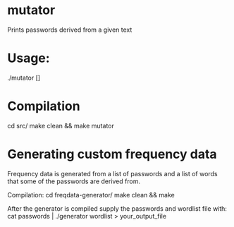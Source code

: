 # mutator
Prints passwords derived from a given text

# Usage:
./mutator <seed text> [<optional custom frequency data>]

# Compilation
cd src/
make clean && make mutator

# Generating custom frequency data
Frequency data is generated from a list of passwords and a list of words that
some of the passwords are derived from.

Compilation:
cd freqdata-generator/
make clean && make

After the generator is compiled supply the passwords and wordlist file with:
cat passwords | ./generator wordlist > your_output_file
